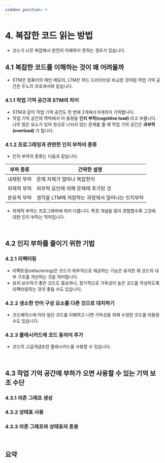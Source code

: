 ```yaml
---
sidebar_position: 4
---
```


# 4. 복잡한 코드 읽는 방법

- 코드가 너무 복잡해서 완전히 이해하지 못하는 경우가 있습니다.

## 4.1 복잡한 코드를 이해하는 것이 왜 어려울까

- STM은 컴퓨터의 메인 메모리, LTM은 하드 드라이브로 비교한 것처럼 작업 기억 공간은 두노의 프로세서와 같습니다.

### 4.1.1 작업 기억 공간과 STM의 차이

- STM과 같이 작업 기억 공간도 한 번에 2개에서 6개까지 기억합니다.
- 작업 기억 공간의 맥락에서 이 용량을 **인지 부하(cognitive load)** 라고 부릅니다. 너무 많은 요소가 있어 청크로 나뉘지 않는 문제를 풀 때 작업 기억 공간은 **과부하(overload)** 가 됩니다.

### 4.1.2 프로그래밍과 관련한 인지 부하의 종류

- 인지 부하의 종류는 다음과 같습니다.

|부하 종류| 간략한 설명 |
|-|--|
|내재된 부하|문제 자체가 얼마나 복잡한지|
|외재적 부하|외부적 요인에 의해 문제에 추가된 것|
|본유적 부하|생각을 LTM에 저장하는 과정에서 일어나는 인지부하|

- 외재적 부하는 프로그래머에 따라 다릅니다. 특정 개념을 많이 경험할수록 그것에 대한 인지 부하는 적어집니다.

<br/>

## 4.2 인지 부하를 줄이기 위한 기법

### 4.2.1 리팩터링

- 리팩토링(refactoring)은 코드가 외부적으로 제공하는 기능은 유지한 채 코드의 내부 구조를 개선하는 것을 의미합니다.
- 유지 보수하기 좋은 코드도 중요하나, 장기적으로 가독성이 높은 코드를 작성하도록 리팩터링하는 것이 좋을 수도 있습니다.

### 4.2.2 생소한 언어 구성 요소를 다른 것으로 대치하기

- 코드베이스에 따라 일단 코드를 이해하고 나면 가독성을 위해 수정한 코드를 되돌릴 수도 있습니다.

### 4.2.3 플래시카드에 코드 동의어 추가

- 코드의 고급개념또한 플래시카드를 사용할 수 있습니다.

<br/>

## 4.3 작업 기억 공간에 부하가 오면 사용할 수 있는 기억 보조 수단

### 4.3.1 의존 그래프 생성

### 4.3.2 상태표 사용

### 4.3.3 의존 그래프와 상태표의 혼용

<br/>

## 요약